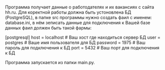 Программа получает данные о работодателях и их вакансиях с сайта hh.ru.
Для коректной работы должна быть устоновлена БД (PostgreSQL), в папке src программы нужно создать фаил с именем:
database.ini, в нём зеписать данные для подключения к Вашей базе данных
фаил должен быть такой фармы:

[postgresql]
host = localhost # Ваш хост где находиться сервер БД
user = postgres # Ваше имя пользователя для БД
password = 1975 # Ваш пароль для подключения к БД
port = 5432 # Ваш порт для подключения к БД

Программа запускается из папки main.py.
 